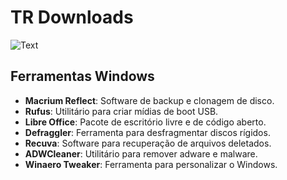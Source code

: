 # TR Downloads

![Text](https://www.bing.com/images/search?view=detailV2&ccid=ZmwZDh96&id=657BE4B60D8A3754B6E8E2E90B1CC44E71496455&thid=OIP.ZmwZDh96RihS8QUG0zdbXQHaIZ&mediaurl=https%3a%2f%2flogodownload.org%2fwp-content%2fuploads%2f2016%2f10%2fhtml5-logo-10.png&cdnurl=https%3a%2f%2fth.bing.com%2fth%2fid%2fR.666c190e1f7a462852f10506d3375b5d%3frik%3dVWRJcU7EHAvp4g%26pid%3dImgRaw%26r%3d0&exph=1816&expw=1600&q=html+imagem&simid=607990082240196666&FORM=IRPRST&ck=2D3CE819A0904311A6F8045A2196F4E0&selectedIndex=16&itb=1)


## Ferramentas Windows
- **Macrium Reflect**: Software de backup e clonagem de disco.
- **Rufus**: Utilitário para criar mídias de boot USB.
- **Libre Office**: Pacote de escritório livre e de código aberto.
- **Defraggler**: Ferramenta para desfragmentar discos rígidos.
- **Recuva**: Software para recuperação de arquivos deletados.
- **ADWCleaner**: Utilitário para remover adware e malware.
- **Winaero Tweaker**: Ferramenta para personalizar o Windows.
